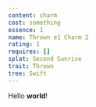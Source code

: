 ```yaml
---
content: charm
cost: something
essence: 1
name: Thrown e1 Charm 2
rating: 1
requires: []
splat: Second Sunrise
trait: Thrown
tree: Swift
---
```


Hello **world**!
